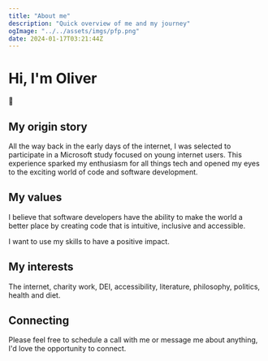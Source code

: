 ```yaml
---
title: "About me"
description: "Quick overview of me and my journey"
ogImage: "../../assets/imgs/pfp.png"
date: 2024-01-17T03:21:44Z
---
```


# Hi, I'm Oliver

👋

## My origin story

All the way back in the early days of the internet, I was selected to participate in a Microsoft study focused on young internet users. This experience sparked my enthusiasm for all things tech and opened my eyes to the exciting world of code and software development.

## My values

I believe that software developers have the ability to make the world a better place by creating code that is intuitive, inclusive and accessible.

I want to use my skills to have a positive impact.

## My interests

The internet, charity work, DEI, accessibility, literature, philosophy, politics, health and diet.

## Connecting

Please feel free to schedule a call with me or message me about anything, I'd love the opportunity to connect.

